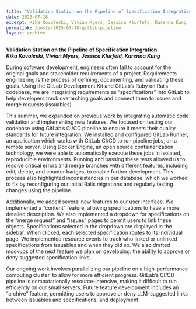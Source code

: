 ```yaml
---
title: "Validation Station on the Pipeline of Specification Integration"
date: 2025-07-18
excerpt: Kika Kovaleski, Vivian Myers, Jessica Klurfeld, Karenna Kung
permalink: /posts/2025-07-18-gitlab-pipeline
layout: archive
---
```


**Validation Station on the Pipeline of Specification Integration**  
**_Kika Kovaleski, Vivian Myers, Jessica Klurfeld, Karenna Kung_**

During software development, engineers often fail to account for the original goals and stakeholder requirements of a project. Requirements engineering is the process of defining, documenting, and validating these goals. Using the GitLab Development Kit and GitLab’s Ruby on Rails codebase, we are integrating requirements as “specifications” into GitLab to help developers track overarching goals and connect them to issues and merge requests (issuables). 

This summer, we expanded on previous work by integrating automatic code validation and implementing new features. We focused on testing our codebase using GitLab’s CI/CD pipeline to ensure it meets their quality standards for future integration. We installed and configured GitLab Runner, an application which works with GitLab CI/CD to run pipeline jobs, on a remote server. Using Docker Engine, an open source containerization technology, we were able to automatically execute these jobs in isolated, reproducible environments. Running and passing these tests allowed us to resolve critical errors and merge branches with different features, including edit, delete, and counter badges, to enable further development. This process also highlighted inconsistencies in our database, which we worked to fix by reconfiguring our initial Rails migrations and regularly testing changes using the pipeline.
	
Additionally, we added several new features to our user interface. We implemented a “content” feature, allowing specifications to have a more detailed description. We also implemented a dropdown for specifications on the “merge request” and “issues” pages to permit users to link these objects. Specifications selected in the dropdown are displayed in the sidebar. When clicked, each selected specification routes to its individual page. We implemented resource events to track who linked or unlinked specifications from issuables and when they did so. We also drafted mockups of the next feature we plan on developing: the ability to approve or deny suggested specification links.

Our ongoing work involves parallelizing our pipeline on a high-performance computing cluster, to allow for more efficient progress. GitLab’s CI/CD pipeline is computationally resource-intensive, making it difficult to run efficiently on our small servers. Future feature development includes an “archive” feature, permitting users to approve or deny LLM-suggested links between issuables and specifications, and deployment.


<!--
<img src="/images/pc-view.png"
     alt="Screenshot of Actor view with presence conditions."
     />
-->
